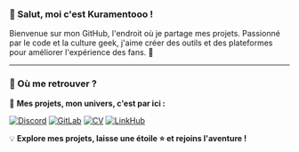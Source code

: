 ### 👋 Salut, moi c'est **Kuramentooo** !

Bienvenue sur mon GitHub, l'endroit où je partage mes projets. Passionné par le code et la culture geek, j'aime créer des outils et des plateformes pour améliorer l'expérience des fans. 🚀

---

### 🔗 Où me retrouver ?

📌 **Mes projets, mon univers, c'est par ici :**

[![Discord](https://img.shields.io/badge/Discord-Rejoindre-5865F2?style=for-the-badge&logo=discord&logoColor=white)](https://discord.gg/exbaUF2v5k)
[![GitLab](https://img.shields.io/badge/GitLab-Projets-FCA121?style=for-the-badge&logo=gitlab&logoColor=white)](https://gitlab.com/ClemD05)
[![CV](https://img.shields.io/badge/CV-En%20ligne-2EA44F?style=for-the-badge)](https://kuramentooo.github.io/dev-portfolio/)
[![LinkHub](https://img.shields.io/badge/LinkHub-Tous%20mes%20liens-FF5733?style=for-the-badge)](https://kuramentooo.github.io/LinkHub/)

💡 **Explore mes projets, laisse une étoile ⭐ et rejoins l'aventure !**
